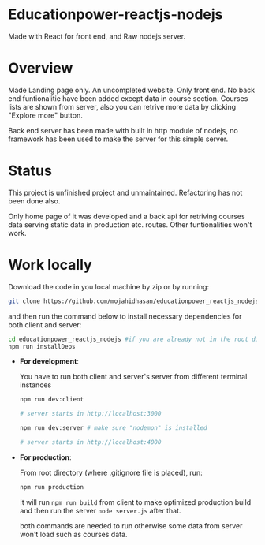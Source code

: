 # Educationpower-reactjs-nodejs

Made with React for front end, and Raw nodejs server.

# Overview

Made Landing page only. An uncompleted website. Only front end. No back end funtionalitie have been added except data in course section. Courses lists are shown from server, also you can retrive more data by clicking "Explore more" button.

Back end server has been made with built in http module of nodejs, no framework has been used to make the server for this simple server.

# Status

This project is unfinished project and unmaintained. Refactoring has not been done also.

Only home page of it was developed and a back api for retriving courses data serving static data in production etc. routes. Other funtionalities won't work.

# Work locally

Download the code in you local machine by zip or by running:

```bash
git clone https://github.com/mojahidhasan/educationpower_reactjs_nodejs.git
```

and then run the command below to install necessary dependencies for both client and server:

```bash
cd educationpower_reactjs_nodejs #if you are already not in the root directory
npm run installDeps
```

- **For development**:

  You have to run both client and server's server from different terminal instances

  ```bash
  npm run dev:client

  # server starts in http://localhost:3000
  ```

  ```bash
  npm run dev:server # make sure "nodemon" is installed

  # server starts in http://localhost:4000
  ```

- **For production**:

  From root directory (where .gitignore file is placed), run:

  ```bash
  npm run production
  ```

  It will run `npm run build` from client to make optimized production build and then run the server `node server.js` after that.

  both commands are needed to run otherwise some data from server won't load such as courses data.
